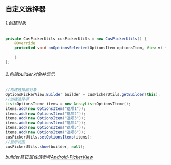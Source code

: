 自定义选择器
----
###### 1.创建对象
```java
private CusPickerUtils cusPickerUtils = new CusPickerUtils() {
    @Override
    protected void onOptionsSelected(OptionsItem optionsItem, View v) {

    }
};
```
###### 2.构建builder对象并显示
```java
//构建选择器对象
OptionsPickerView.Builder builder = cusPickerUtils.getBuilder(this);
//创建选择项
List<OptionsItem> items = new ArrayList<OptionsItem>();
items.add(new OptionsItem("选项1"));
items.add(new OptionsItem("选项2"));
items.add(new OptionsItem("选项3"));
items.add(new OptionsItem("选项4"));
items.add(new OptionsItem("选项5"));
items.add(new OptionsItem("选项6"));
cusPickerUtils.setOptionsItems(items);
//显示视图
cusPickerUtils.show(builder, null);
```

*builder其它属性请参考[Android-PickerView](https://github.com/Bigkoo/Android-PickerView)*